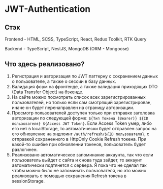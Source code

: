 # JWT-Authentication

## Стэк

Frontend - HTML, SCSS, TypeScript, React, Redux Toolkit, RTK Query

Backend - TypeScript, NestJS, MongoDB (ORM - Mongoose)

## Что здесь реализовано?

1. Регистрация и авторизация по JWT паттерну с сохранением данных о пользователе, а также о сессии в базу данных.
2. Валидация форм на фронтенде, а также валидация приходящих DTO (Data Transfer Object) на бэкенде.
3. На сайте можно посмотреть список всех зарегистрированных пользователей, но только если сам смотрящий зарегистрирован, иначе он будет перенаправлен на страницу авторизации.
4. Просмотр пользователей доступен только при отправке заголовка авторизации по следующей форме: `${Тип Токена (Bearer)} ${ID пользователя} ${Access JWT Token}`. Если Access Token умер, либо его нет в localStorage, то автоматически будет отправлен запрос на его обновление на
эндпоинт `/auth/refresh/${ID пользователя}`, с отправкой сохраненного в HttpOnly Cookie Refresh токена. При какой-то ошибке при обновлении токенов, пользователь будет разлогинен.
5. Реализовано автоматическое запоминание аккаунта, так что если пользователь выйдет с сайта и снова туда зайдет, то аккаунт автоматически подтянется с сервера. Я пока что не сделал так чтобы можно было не запоминать пользователя, но это можно реализовать с
помощью сохранения Refresh токена в sessionStorage.
